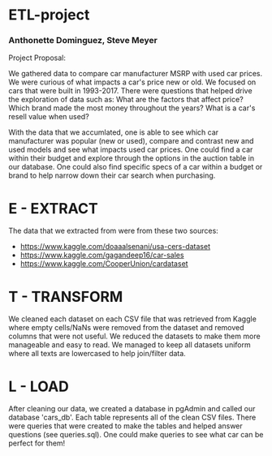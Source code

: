 # ETL-project

### Anthonette Dominguez, Steve Meyer

Project Proposal:

We gathered data to compare car manufacturer MSRP with used car prices. We were curious of what impacts a car's price new or old. We focused on cars that were built in 1993-2017. There were questions that helped drive the exploration of data such as:
    What are the factors that affect price?
    Which brand made the most money throughout the years?
    What is a car's resell value when used?
    
With the data that we accumlated, one is able to see which car manufacturer was popular (new or used), compare and contrast new and used models and see what impacts used car prices. One could find a car within their budget and explore through the options in the auction table in our database. One could also find specific specs of a car within a budget or brand to help narrow down their car search when purchasing. 


# E - EXTRACT
The data that we extracted from were from these two sources:
 - https://www.kaggle.com/doaaalsenani/usa-cers-dataset
 - https://www.kaggle.com/gagandeep16/car-sales
 - https://www.kaggle.com/CooperUnion/cardataset

# T - TRANSFORM
We cleaned each dataset on each CSV file that was retrieved from Kaggle where empty cells/NaNs were removed from the dataset and removed columns that were not useful. We reduced the datasets to make them more manageable and easy to read. We managed to keep all datasets uniform where all texts are lowercased to help join/filter data.

# L - LOAD
After cleaning our data, we created a database in pgAdmin and called our database 'cars_db'. Each table represents all of the clean CSV files. There were queries that were created to make the tables and helped answer questions (see queries.sql). One could make queries to see what car can be perfect for them!
